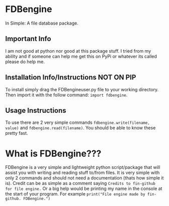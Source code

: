 # FDBengine
In Simple: A file database package.



## Important Info
I am not good at python nor good at this package stuff. I tried from my ability and if someone can help me get this on PyPi or whatever its called please do help me.

## Installation Info/Instructions NOT ON PIP
To install simply drag the FDBengineuser.py file to your working directory. Then import it with the follow command:
`import fdbengine`.

## Usage Instructions
To use there are 2 very simple commands `fdbengine.write(filename, value)` and `fdbengine.read(filename)`. You should be able to know these pretty fast.

# What is FDBengine???
FDBengine is a very simple and lightweight python script/package that will assist you with writing and reading stuff to/from files. It is very simple with only 2 commands and should not need a documentation (thats how simple it is). Credit can be as simple as a comment saying `Credits to fin-github for file engine.` Or a big help would be printing my name in the console at the start of your program. For example `print("File engine made by fin-github. FDBengine.")`
